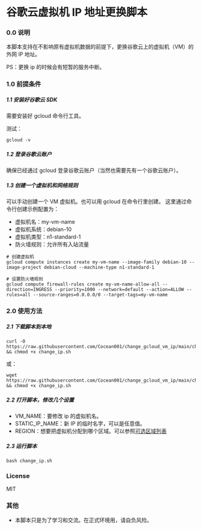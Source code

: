 # 谷歌云虚拟机 IP 地址更换脚本

### 0.0 说明

本脚本支持在不影响原有虚拟机数据的前提下，更换谷歌云上的虚拟机（VM）的外网 IP 地址。

PS：更换 ip 的时候会有短暂的服务中断。

### 1.0 前提条件

##### 1.1 安装好谷歌云 SDK

需要安装好 gcloud 命令行工具。

测试：

```shell
gcloud -v
```

##### 1.2 登录谷歌云账户

确保已经通过 gcloud 登录谷歌云账户（当然也需要先有一个谷歌云账户）。

##### 1.3 创建一个虚拟机和网络规则

可以手动创建一个 VM 虚拟机。也可以用 gcloud 在命令行里创建。
这里通过命令行创建示例配置为：

- 虚拟机名：my-vm-name
- 虚拟机系统：debian-10
- 虚拟机类型：n1-standard-1
- 防火墙规则：允许所有入站流量

```shell
# 创建虚拟机
gcloud compute instances create my-vm-name --image-family debian-10 --image-project debian-cloud --machine-type n1-standard-1

# 设置防火墙规则
gcloud compute firewall-rules create my-vm-name-allow-all --direction=INGRESS --priority=1000 --network=default --action=ALLOW --rules=all --source-ranges=0.0.0.0/0 --target-tags=my-vm-name
```

### 2.0 使用方法

##### 2.1 下载脚本到本地

```shell
curl -O https://raw.githubusercontent.com/Cocean001/change_gcloud_vm_ip/main/change_ip.sh && chmod +x change_ip.sh
```

或：

```shell
wget https://raw.githubusercontent.com/Cocean001/change_gcloud_vm_ip/main/change_ip.sh && chmod +x change_ip.sh
```

##### 2.2 打开脚本，修改几个设置

- VM_NAME：要修改 ip 的虚拟机名。
- STATIC_IP_NAME：新 IP 的临时名字，可以是任意值。
- REGION：想要把虚拟机分配到哪个区域。可以参照[可选区域列表](https://cloud.google.com/compute/docs/regions-zones?hl=zh-cn)

##### 2.3 运行脚本

```shell
bash change_ip.sh
```

### License

MIT

### 其他

- 本脚本只是为了学习和交流。在正式环境用，请自负风险。
